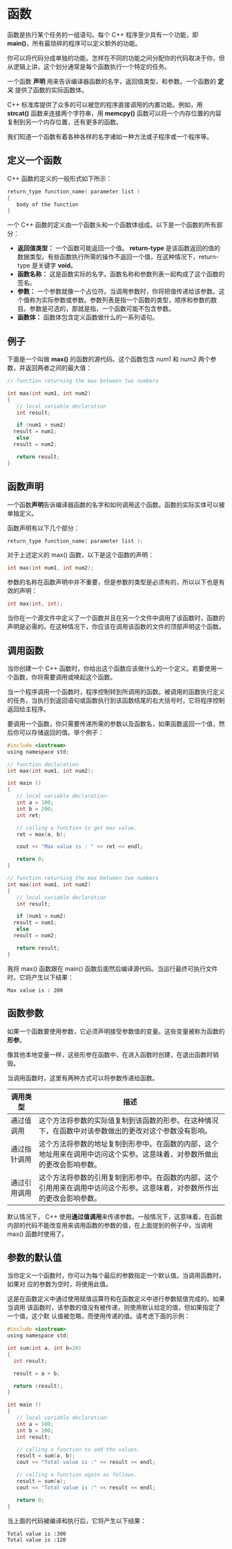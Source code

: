 # 函数

函数是执行某个任务的一组语句。每个 C++ 程序至少具有一个功能，即 **main()**，所有最琐碎的程序可以定义额外的功能。

你可以将代码分成单独的功能。怎样在不同的功能之间分配你的代码取决于你，但从逻辑上讲，这个划分通常是每个函数执行一个特定的任务。

一个函数 **声明** 用来告诉编译器函数的名字，返回值类型，和参数。一个函数的 **定义** 提供了函数的实际函数体。

C++ 标准库提供了众多的可以被您的程序直接调用的内置功能。例如，用 **strcat()** 函数来连接两个字符串，用 **memcpy()** 函数可以将一个内存位置的内容复制到另一个内存位置，还有更多的函数。

我们知道一个函数有着各种各样的名字诸如一种方法或子程序或一个程序等。

## 定义一个函数

C++ 函数的定义的一般形式如下所示：

```c
return_type function_name( parameter list )
{
   body of the function
}
```

一个 C++ 函数的定义由一个函数头和一个函数体组成。以下是一个函数的所有部分：

- **返回值类型：** 一个函数可能返回一个值。 **return-type** 是该函数返回的值的数据类型。有些函数执行所需的操作不返回一个值，在这种情况下，return-type 是关键字 **void**。
- **函数名称：** 这是函数实际的名字。函数名称和参数列表一起构成了这个函数的签名。
- **参数：** 一个参数就像一个占位符。当调用参数时，你将把值传递给该参数。这个值称为实际参数或参数。参数列表是指一个函数的类型，顺序和参数的数目。参数是可选的，那就是指，一个函数可能不包含参数。
- **函数体：** 函数体包含定义函数做什么的一系列语句。

## 例子

下面是一个叫做 **max()** 的函数的源代码。这个函数包含 num1 和 num2 两个参数，并返回两者之间的最大值：

```c
// function returning the max between two numbers

int max(int num1, int num2)
{
   // local variable declaration
   int result;

   if (num1 > num2)
  result = num1;
   else
  result = num2;

   return result;
}
```

## 函数声明

一个函数**声明**告诉编译器函数的名字和如何调用这个函数。函数的实际实体可以被单独定义。

函数声明有以下几个部分：

```c
return_type function_name( parameter list );
```

对于上述定义的 max() 函数，以下是这个函数的声明：

```c
int max(int num1, int num2);
```

参数的名称在函数声明中并不重要，但是参数的类型是必须有的，所以以下也是有效的声明：

```c
int max(int, int);
```

当你在一个源文件中定义了一个函数并且在另一个文件中调用了该函数时，函数的声明是必需的。在这种情况下，你应该在调用该函数的文件的顶部声明这个函数。

## 调用函数

当你创建一个 C++ 函数时，你给出这个函数应该做什么的一个定义。若要使用一个函数，你将需要调用或唤起这个函数。

当一个程序调用一个函数时，程序控制转到所调用的函数。被调用的函数执行定义的任务，当执行到返回语句或函数执行到该函数结尾的右大括号时，它将程序控制返回给主程序。

要调用一个函数，你只需要传递所需的参数以及函数名，如果函数返回一个值，然后你可以存储返回的值。举个例子：

```c
#include <iostream>
using namespace std;

// function declaration
int max(int num1, int num2);

int main ()
{
   // local variable declaration:
   int a = 100;
   int b = 200;
   int ret;

   // calling a function to get max value.
   ret = max(a, b);

   cout << "Max value is : " << ret << endl;

   return 0;
}

// function returning the max between two numbers
int max(int num1, int num2)
{
   // local variable declaration
   int result;

   if (num1 > num2)
  result = num1;
   else
  result = num2;

   return result;
}
```

我将 max() 函数跟在 main() 函数后面然后编译源代码。当运行最终可执行文件时，它将产生以下结果：

```
Max value is : 200
```

## 函数参数

如果一个函数要使用参数，它必须声明接受参数值的变量。这些变量被称为函数的**形参**。

像其他本地变量一样，这些形参在函数中，在进入函数时创建，在退出函数时销毁。

当调用函数时，这里有两种方式可以将参数传递给函数。

| 调用类型     | 描述                                                         |
| ------------ | ------------------------------------------------------------ |
| 通过值调用   | 这个方法将参数的实际值复制到该函数的形参。在这种情况下，在函数中对该参数做出的更改对这个参数没有影响。 |
| 通过指针调用 | 这个方法将参数的地址复制到形参中。在函数的内部，这个地址用来在调用中访问这个实参。这意味着，对参数所做出的更改会影响参数。 |
| 通过引用调用 | 这个方法将参数的引用复制到形参中。在函数的内部，这个引用用来在调用中访问这个形参。这意味着，对参数所作出的更改会影响参数。 |

默认情况下， C++ 使用**通过值调用**来传递参数。一般情况下，这意味着，在函数内部的代码不能改变用来调用函数的参数的值，在上面提到的例子中，当调用 max() 函数时使用了。

## 参数的默认值

当你定义一个函数时，你可以为每个最后的参数指定一个默认值。当调用函数时，如果对 应的参数为空时，将使用此值。

这是在函数定义中通过使用赋值运算符和在函数定义中进行参数赋值完成的。如果当调用 该函数时，该参数的值没有被传递，则使用默认给定的值，但如果指定了一个值，这个默 认值被忽略，而使用传递的值。请考虑下面的示例：

```c
#include <iostream>
using namespace std;

int sum(int a, int b=20)
{
  int result;

  result = a + b;

  return (result);
}

int main ()
{
   // local variable declaration:
   int a = 100;
   int b = 200;
   int result;

   // calling a function to add the values.
   result = sum(a, b);
   cout << "Total value is :" << result << endl;

   // calling a function again as follows.
   result = sum(a);
   cout << "Total value is :" << result << endl;

   return 0;
}
```

当上面的代码被编译和执行后，它将产生以下结果：

```
Total value is :300
Total value is :120
```